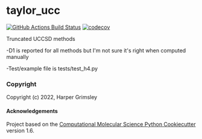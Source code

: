 taylor_ucc
==============================
[//]: # (Badges)
[![GitHub Actions Build Status](https://github.com/hrgrimsl/taylor_ucc/workflows/CI/badge.svg)](https://github.com/hrgrimsl/taylor_ucc/actions?query=workflow%3ACI)
[![codecov](https://codecov.io/gh/hrgrimsl/taylor_ucc/branch/master/graph/badge.svg)](https://codecov.io/gh/hrgrimsl/taylor_ucc/branch/master)


Truncated UCCSD methods

-D1 is reported for all methods but I'm not sure it's right when computed manually

-Test/example file is tests/test_h4.py

### Copyright

Copyright (c) 2022, Harper Grimsley


#### Acknowledgements
 
Project based on the 
[Computational Molecular Science Python Cookiecutter](https://github.com/molssi/cookiecutter-cms) version 1.6.
